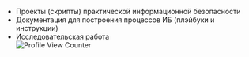 - Проекты (скрипты) практической информационной безопасности
- Документация для построения процессов ИБ (плэйбуки и инструкции)
- Исследовательская работа<br>
![Profile View Counter](https://komarev.com/ghpvc/?username=NanoTrash)
